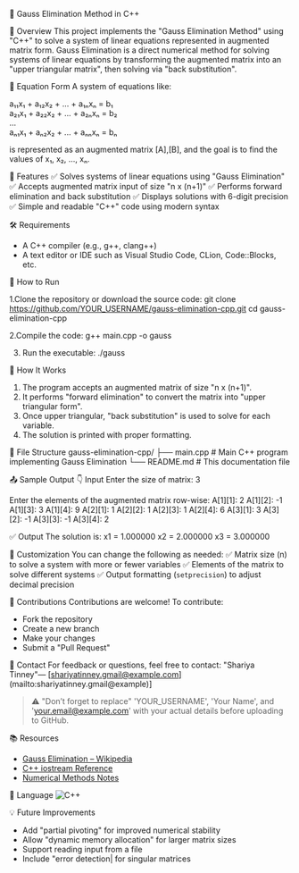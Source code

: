 📐 Gauss Elimination Method in C++

📌 Overview
This project implements the "Gauss Elimination Method" using "C++" to solve a system of linear equations represented in augmented matrix form.
Gauss Elimination is a direct numerical method for solving systems of linear equations by transforming the augmented matrix into an "upper triangular matrix", then solving via "back substitution".


📘 Equation Form
A system of equations like:

a₁₁x₁ + a₁₂x₂ + ... + a₁ₙxₙ = b₁  
a₂₁x₁ + a₂₂x₂ + ... + a₂ₙxₙ = b₂  
...  
aₙ₁x₁ + aₙ₂x₂ + ... + aₙₙxₙ = bₙ  

is represented as an augmented matrix [A],[B], and the goal is to find the values of x₁, x₂, ..., xₙ.



🎯 Features
✅ Solves systems of linear equations using "Gauss Elimination"
✅ Accepts augmented matrix input of size "n x (n+1)"
✅ Performs forward elimination and back substitution
✅ Displays solutions with 6-digit precision
✅ Simple and readable "C++" code using modern syntax



🛠 Requirements
* A C++ compiler (e.g., g++, clang++)
* A text editor or IDE such as Visual Studio Code, CLion, Code::Blocks, etc.


🚀 How to Run

1.Clone the repository or download the source code:
   git clone https://github.com/YOUR_USERNAME/gauss-elimination-cpp.git
   cd gauss-elimination-cpp
  
2.Compile the code:
   g++ main.cpp -o gauss
  

3. Run the executable:
   ./gauss
 


🧠 How It Works
1. The program accepts an augmented matrix of size "n x (n+1)".
2. It performs "forward elimination" to convert the matrix into "upper triangular form".
3. Once upper triangular, "back substitution" is used to solve for each variable.
4. The solution is printed with proper formatting.



📁 File Structure
gauss-elimination-cpp/
├── main.cpp      # Main C++ program implementing Gauss Elimination
└── README.md     # This documentation file



📤 Sample Output
👇 Input
Enter the size of matrix: 3

Enter the elements of the augmented matrix row-wise:
A[1][1]: 2
A[1][2]: -1
A[1][3]: 3
A[1][4]: 9
A[2][1]: 1
A[2][2]: 1
A[2][3]: 1
A[2][4]: 6
A[3][1]: 3
A[3][2]: -1
A[3][3]: -1
A[3][4]: 2

✅ Output
The solution is:
x1 = 1.000000
x2 = 2.000000
x3 = 3.000000



🔧 Customization
You can change the following as needed:
✅ Matrix size (n) to solve a system with more or fewer variables
✅ Elements of the matrix to solve different systems
✅ Output formatting (`setprecision`) to adjust decimal precision



🤝 Contributions
Contributions are welcome!
To contribute:
* Fork the repository
* Create a new branch
* Make your changes
* Submit a "Pull Request"



📧 Contact
For feedback or questions, feel free to contact:
"Shariya Tinney"— \[shariyatinney.gmail@example.com](mailto:shariyatinney.gmail@example)]

> ⚠️ "Don’t forget to replace" 'YOUR_USERNAME', 'Your Name', and 'your.email@example.com' with your actual details before uploading to GitHub.


📚 Resources
* [Gauss Elimination – Wikipedia](https://en.wikipedia.org/wiki/Gaussian_elimination)
* [C++ iostream Reference](https://cplusplus.com/reference/iostream/)
* [Numerical Methods Notes](https://nptel.ac.in/courses/111/107/111107105/)


🧩 Language
![C++](https://img.shields.io/badge/C%2B%2B-100%25-blue)



💡 Future Improvements
* Add "partial pivoting" for improved numerical stability
* Allow "dynamic memory allocation" for larger matrix sizes
* Support reading input from a file
* Include "error detection| for singular matrices


